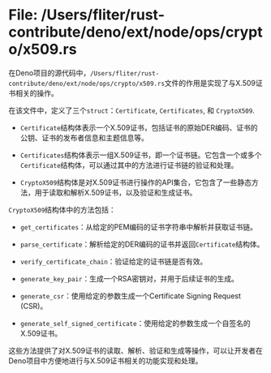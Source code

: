# File: /Users/fliter/rust-contribute/deno/ext/node/ops/crypto/x509.rs

在Deno项目的源代码中，`/Users/fliter/rust-contribute/deno/ext/node/ops/crypto/x509.rs`文件的作用是实现了与X.509证书相关的操作。

在该文件中，定义了三个`struct`：`Certificate`, `Certificates`, 和 `CryptoX509`.

- `Certificate`结构体表示一个X.509证书，包括证书的原始DER编码、证书的公钥、证书的发布者信息和主题信息等。

- `Certificates`结构体表示一组X.509证书，即一个证书链。它包含一个或多个`Certificate`结构体，可以通过其中的方法进行证书链的验证和处理。

- `CryptoX509`结构体是对X.509证书进行操作的API集合，它包含了一些静态方法，用于读取和解析X.509证书，以及验证和生成证书。

`CryptoX509`结构体中的方法包括：

- `get_certificates`：从给定的PEM编码的证书字符串中解析并获取证书链。

- `parse_certificate`：解析给定的DER编码的证书并返回`Certificate`结构体。

- `verify_certificate_chain`：验证给定的证书链是否有效。

- `generate_key_pair`：生成一个RSA密钥对，并用于后续证书的生成。

- `generate_csr`：使用给定的参数生成一个Certificate Signing Request (CSR)。

- `generate_self_signed_certificate`：使用给定的参数生成一个自签名的X.509证书。

这些方法提供了对X.509证书的读取、解析、验证和生成等操作，可以让开发者在Deno项目中方便地进行与X.509证书相关的功能实现和处理。

